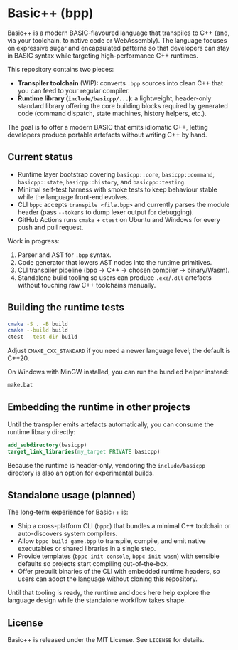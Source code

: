 # Basic++ (bpp)

Basic++ is a modern BASIC-flavoured language that transpiles to C++ (and, via your toolchain, to native code or WebAssembly). The language focuses on expressive sugar and encapsulated patterns so that developers can stay in BASIC syntax while targeting high-performance C++ runtimes.

This repository contains two pieces:

- **Transpiler toolchain** (WIP): converts `.bpp` sources into clean C++ that you can feed to your regular compiler.
- **Runtime library (`include/basicpp/...`)**: a lightweight, header-only standard library offering the core building blocks required by generated code (command dispatch, state machines, history helpers, etc.).

The goal is to offer a modern BASIC that emits idiomatic C++, letting developers produce portable artefacts without writing C++ by hand.

## Current status

- Runtime layer bootstrap covering `basicpp::core`, `basicpp::command`, `basicpp::state`, `basicpp::history`, and `basicpp::testing`.
- Minimal self-test harness with smoke tests to keep behaviour stable while the language front-end evolves.
- CLI `bppc` accepts `transpile <file.bpp>` and currently parses the module header (pass `--tokens` to dump lexer output for debugging).
- GitHub Actions runs `cmake` + `ctest` on Ubuntu and Windows for every push and pull request.

Work in progress:

1. Parser and AST for `.bpp` syntax.
2. Code generator that lowers AST nodes into the runtime primitives.
3. CLI transpiler pipeline (bpp -> C++ -> chosen compiler -> binary/Wasm).
4. Standalone build tooling so users can produce `.exe`/`.dll` artefacts without touching raw C++ toolchains manually.

## Building the runtime tests

```bash
cmake -S . -B build
cmake --build build
ctest --test-dir build
```

Adjust `CMAKE_CXX_STANDARD` if you need a newer language level; the default is C++20.

On Windows with MinGW installed, you can run the bundled helper instead:

```bat
make.bat
```

## Embedding the runtime in other projects

Until the transpiler emits artefacts automatically, you can consume the runtime library directly:

```cmake
add_subdirectory(basicpp)
target_link_libraries(my_target PRIVATE basicpp)
```

Because the runtime is header-only, vendoring the `include/basicpp` directory is also an option for experimental builds.

## Standalone usage (planned)

The long-term experience for Basic++ is:

- Ship a cross-platform CLI (`bppc`) that bundles a minimal C++ toolchain or auto-discovers system compilers.
- Allow `bppc build game.bpp` to transpile, compile, and emit native executables or shared libraries in a single step.
- Provide templates (`bppc init console`, `bppc init wasm`) with sensible defaults so projects start compiling out-of-the-box.
- Offer prebuilt binaries of the CLI with embedded runtime headers, so users can adopt the language without cloning this repository.

Until that tooling is ready, the runtime and docs here help explore the language design while the standalone workflow takes shape.

## License

Basic++ is released under the MIT License. See `LICENSE` for details.
